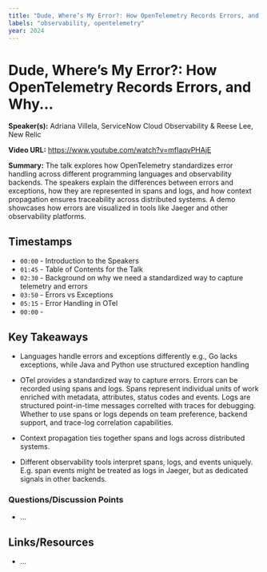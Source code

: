 ```yaml
---
title: "Dude, Where’s My Error?: How OpenTelemetry Records Errors, and Why..."
labels: "observability, opentelemetry"
year: 2024
---
```


# Dude, Where’s My Error?: How OpenTelemetry Records Errors, and Why...

**Speaker(s):** Adriana Villela, ServiceNow Cloud Observability & Reese Lee, New Relic

**Video URL:** https://www.youtube.com/watch?v=mfIaqvPHAjE

**Summary:** The talk explores how OpenTelemetry standardizes error handling across different programming languages and observability backends. The speakers explain the differences between errors and exceptions, how they are represented in spans and logs, and how context propagation ensures traceability across distributed systems. A demo showcases how errors are visualized in tools like Jaeger and other observability platforms.

## Timestamps

- `00:00` - Introduction to the Speakers
- `01:45` - Table of Contents for the Talk
- `02:30` - Background on why we need a standardized way to capture telemetry and errors
- `03:50` - Errors vs Exceptions
- `05:15` - Error Handling in OTel
- `00:00` - 

## Key Takeaways

- Languages handle errors and exceptions differently e.g., Go lacks exceptions, while Java and Python use structured exception handling

- OTel provides a standardized way to capture errors. Errors can be recorded using spans and logs. Spans represent individual units of work enriched with metadata, attributes, status codes and events. Logs are structured point-in-time messages correlted with traces for debugging. Whether to use spans or logs depends on team preference, backend support, and trace-log correlation capabilities.

- Context propagation ties together spans and logs across distributed systems.  

- Different observability tools interpret spans, logs, and events uniquely. E.g. span events might be treated as logs in Jaeger, but as dedicated signals in other backends.

### Questions/Discussion Points

- ...

## Links/Resources

- ...
